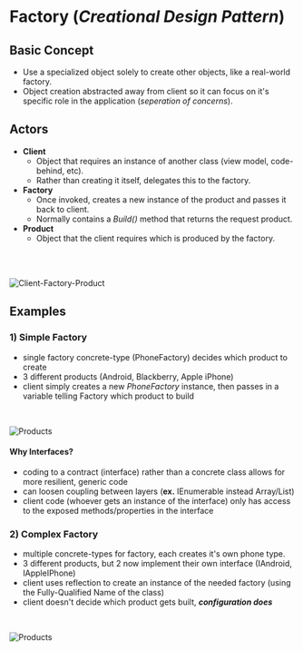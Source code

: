 # Factory (*Creational Design Pattern*)

## Basic Concept 
- Use a specialized object solely to create other objects, like a real-world factory. 
- Object creation abstracted away from client so it can focus on it's specific role in the application (*seperation of concerns*).

## Actors

- __Client__
  - Object that requires an instance of another class (view model, code-behind, etc).
  - Rather than creating it itself, delegates this to the factory.
- __Factory__
  - Once invoked, creates a new instance of the product and passes it back to client.
  - Normally contains a *Build()* method that returns the request product.
- __Product__
  - Object that the client requires which is produced by the factory.
<br/>
<br/>

![Client-Factory-Product](https://i-msdn.sec.s-msft.com/dynimg/IC59654.gif)


## Examples

### 1) Simple Factory
- single factory concrete-type (PhoneFactory) decides which product to create
- 3 different products (Android, Blackberry, Apple iPhone)
- client simply creates a new *PhoneFactory* instance, then passes in a variable telling Factory which product to build 

<br/>

![Products](https://raw.githubusercontent.com/kylemorton5770/FactoryPatternDemo/master/images/Simple.png)

#### Why Interfaces?
- coding to a contract (interface) rather than a concrete class allows for more resilient, generic code
- can loosen coupling between layers (__ex.__ IEnumerable instead Array/List)
- client code (whoever gets an instance of the interface) only has access to the exposed methods/properties in the interface

### 2) Complex Factory

- multiple concrete-types for factory, each creates it's own phone type.
- 3 different products, but 2 now implement their own interface (IAndroid, IAppleIPhone)
- client uses reflection to create an instance of the needed factory (using the Fully-Qualified Name of the class)
- client doesn't decide which product gets built, *__configuration does__*

<br/>

![Products](https://raw.githubusercontent.com/kylemorton5770/FactoryPatternDemo/master/images/Complex.png)
